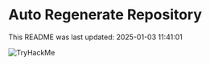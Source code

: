 # Auto Regenerate Repository

This README was last updated: 2025-01-03 11:41:01

 ![TryHackMe](https://tryhackme.com/badge/533634)
